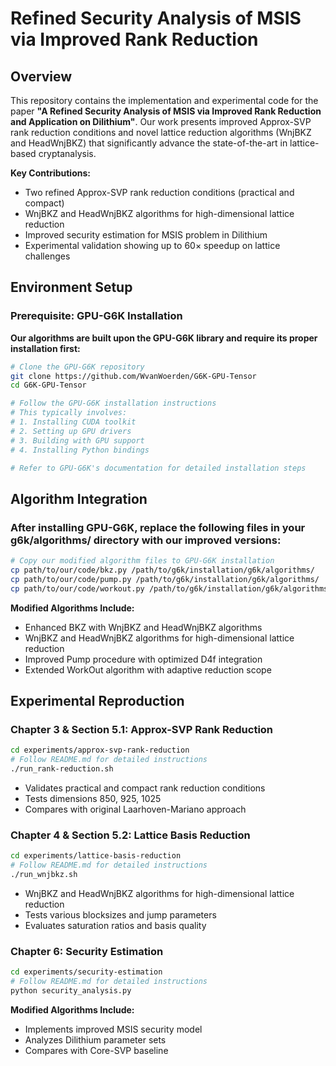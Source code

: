 # Refined Security Analysis of MSIS via Improved Rank Reduction

## Overview

This repository contains the implementation and experimental code for the paper **"A Refined Security Analysis of MSIS via Improved Rank Reduction and Application on Dilithium"**. Our work presents improved Approx-SVP rank reduction conditions and novel lattice reduction algorithms (WnjBKZ and HeadWnjBKZ) that significantly advance the state-of-the-art in lattice-based cryptanalysis.

**Key Contributions:**
- Two refined Approx-SVP rank reduction conditions (practical and compact)
- WnjBKZ and HeadWnjBKZ algorithms for high-dimensional lattice reduction  
- Improved security estimation for MSIS problem in Dilithium
- Experimental validation showing up to 60× speedup on lattice challenges

## Environment Setup

### Prerequisite: GPU-G6K Installation

**Our algorithms are built upon the GPU-G6K library and require its proper installation first:**

```bash
# Clone the GPU-G6K repository
git clone https://github.com/WvanWoerden/G6K-GPU-Tensor
cd G6K-GPU-Tensor

# Follow the GPU-G6K installation instructions
# This typically involves:
# 1. Installing CUDA toolkit
# 2. Setting up GPU drivers
# 3. Building with GPU support
# 4. Installing Python bindings

# Refer to GPU-G6K's documentation for detailed installation steps
```

## Algorithm Integration

### After installing GPU-G6K, replace the following files in your g6k/algorithms/ directory with our improved versions:

```bash
# Copy our modified algorithm files to GPU-G6K installation
cp path/to/our/code/bkz.py /path/to/g6k/installation/g6k/algorithms/
cp path/to/our/code/pump.py /path/to/g6k/installation/g6k/algorithms/  
cp path/to/our/code/workout.py /path/to/g6k/installation/g6k/algorithms/
```
**Modified Algorithms Include:**
- Enhanced BKZ with WnjBKZ and HeadWnjBKZ algorithms
- WnjBKZ and HeadWnjBKZ algorithms for high-dimensional lattice reduction  
- Improved Pump procedure with optimized D4f integration
- Extended WorkOut algorithm with adaptive reduction scope



## Experimental Reproduction

### Chapter 3 & Section 5.1: Approx-SVP Rank Reduction

```bash
cd experiments/approx-svp-rank-reduction
# Follow README.md for detailed instructions
./run_rank-reduction.sh
```
- Validates practical and compact rank reduction conditions
- Tests dimensions 850, 925, 1025
- Compares with original Laarhoven-Mariano approach

### Chapter 4 & Section 5.2: Lattice Basis Reduction

```bash
cd experiments/lattice-basis-reduction
# Follow README.md for detailed instructions  
./run_wnjbkz.sh
```
- WnjBKZ and HeadWnjBKZ algorithms for high-dimensional lattice reduction  
- Tests various blocksizes and jump parameters
- Evaluates saturation ratios and basis quality

### Chapter 6: Security Estimation

```bash
cd experiments/security-estimation
# Follow README.md for detailed instructions
python security_analysis.py
```
**Modified Algorithms Include:**
- Implements improved MSIS security model
- Analyzes Dilithium parameter sets  
- Compares with Core-SVP baseline



